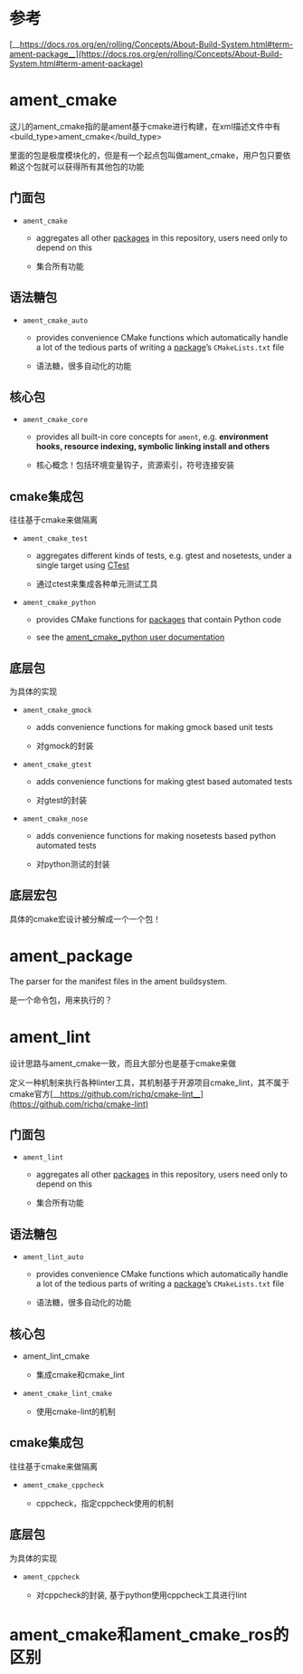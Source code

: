 # 参考

[__https://docs.ros.org/en/rolling/Concepts/About-Build-System.html#term-ament-package__](https://docs.ros.org/en/rolling/Concepts/About-Build-System.html#term-ament-package)

# ament_cmake

这儿的ament_cmake指的是ament基于cmake进行构建，在xml描述文件中有<build_type>ament_cmake</build_type>

里面的包是极度模块化的，但是有一个起点包叫做ament_cmake，用户包只要依赖这个包就可以获得所有其他包的功能

## 门面包

- `ament_cmake`

  - aggregates all other [packages](https://docs.ros.org/en/rolling/Glossary.html#term-package) in this repository, users need only to depend on this

  - 集合所有功能

## 语法糖包

- `ament_cmake_auto`

  - provides convenience CMake functions which automatically handle a lot of the tedious parts of writing a [package](https://docs.ros.org/en/rolling/Glossary.html#term-package)’s `CMakeLists.txt` file

  - 语法糖，很多自动化的功能

## 核心包

- `ament_cmake_core`

  - provides all built-in core concepts for `ament`, e.g. __environment hooks, resource indexing, symbolic linking install and others__

  - 核心概念！包括环境变量钩子，资源索引，符号连接安装

## cmake集成包

往往基于cmake来做隔离

- `ament_cmake_test`

  - aggregates different kinds of tests, e.g. gtest and nosetests, under a single target using [CTest](https://cmake.org/Wiki/CMake/Testing_With_CTest)

  - 通过ctest来集成各种单元测试工具

- `ament_cmake_python`

  - provides CMake functions for [packages](https://docs.ros.org/en/rolling/Glossary.html#term-package) that contain Python code

  - see the [ament_cmake_python user documentation](https://docs.ros.org/en/rolling/How-To-Guides/Ament-CMake-Python-Documentation.html)

## 底层包

为具体的实现

- `ament_cmake_gmock`

  - adds convenience functions for making gmock based unit tests

  - 对gmock的封装

- `ament_cmake_gtest`

  - adds convenience functions for making gtest based automated tests

  - 对gtest的封装

- `ament_cmake_nose`

  - adds convenience functions for making nosetests based python automated tests

  - 对python测试的封装

## 底层宏包

具体的cmake宏设计被分解成一个一个包！

# ament_package

The parser for the manifest files in the ament buildsystem.

是一个命令包，用来执行的？

# ament_lint

设计思路与ament_cmake一致，而且大部分也是基于cmake来做

定义一种机制来执行各种linter工具，其机制基于开源项目cmake_lint，其不属于cmake官方[__https://github.com/richq/cmake-lint__](https://github.com/richq/cmake-lint)

## 门面包

- `ament_lint`

  - aggregates all other [packages](https://docs.ros.org/en/rolling/Glossary.html#term-package) in this repository, users need only to depend on this

  - 集合所有功能

## 语法糖包

- `ament_lint_auto`

  - provides convenience CMake functions which automatically handle a lot of the tedious parts of writing a [package](https://docs.ros.org/en/rolling/Glossary.html#term-package)’s `CMakeLists.txt` file

  - 语法糖，很多自动化的功能

## 核心包

- ament_lint_cmake

  - 集成cmake和cmake_lint

- `ament_cmake_lint_cmake`

  - 使用cmake-lint的机制

## cmake集成包

往往基于cmake来做隔离

- `ament_cmake_cppcheck`

  - cppcheck，指定cppcheck使用的机制

## 底层包

为具体的实现

- `ament_cppcheck`

  - 对cppcheck的封装, 基于python使用cppcheck工具进行lint

# ament_cmake和ament_cmake_ros的区别

